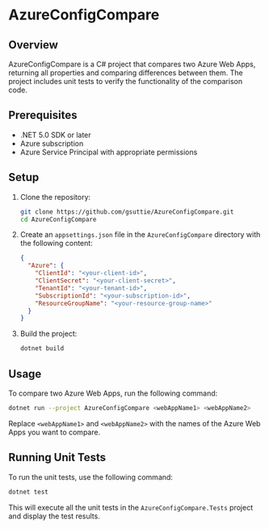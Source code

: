 # AzureConfigCompare

## Overview

AzureConfigCompare is a C# project that compares two Azure Web Apps, returning all properties and comparing differences between them. The project includes unit tests to verify the functionality of the comparison code.

## Prerequisites

- .NET 5.0 SDK or later
- Azure subscription
- Azure Service Principal with appropriate permissions

## Setup

1. Clone the repository:
   ```sh
   git clone https://github.com/gsuttie/AzureConfigCompare.git
   cd AzureConfigCompare
   ```

2. Create an `appsettings.json` file in the `AzureConfigCompare` directory with the following content:
   ```json
   {
     "Azure": {
       "ClientId": "<your-client-id>",
       "ClientSecret": "<your-client-secret>",
       "TenantId": "<your-tenant-id>",
       "SubscriptionId": "<your-subscription-id>",
       "ResourceGroupName": "<your-resource-group-name>"
     }
   }
   ```

3. Build the project:
   ```sh
   dotnet build
   ```

## Usage

To compare two Azure Web Apps, run the following command:
```sh
dotnet run --project AzureConfigCompare <webAppName1> <webAppName2>
```

Replace `<webAppName1>` and `<webAppName2>` with the names of the Azure Web Apps you want to compare.

## Running Unit Tests

To run the unit tests, use the following command:
```sh
dotnet test
```

This will execute all the unit tests in the `AzureConfigCompare.Tests` project and display the test results.
